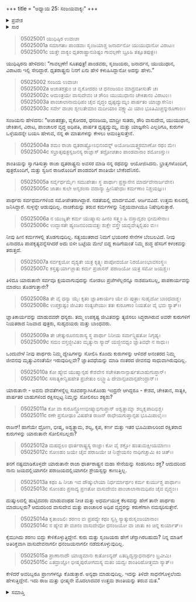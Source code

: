 +++
title = "ಅಧ್ಯಾಯ 25: ಸಂಜಯವಾಕ್ಯಃ"
+++

<details><summary>ಪ್ರವೇಶ</summary>


।।   ಓಂ ಓಂ ನಮೋ ನಾರಾಯಣಾಯ।।   ಶ್ರೀ ವೇದವ್ಯಾಸಾಯ ನಮಃ ।।

ಶ್ರೀ ಕೃಷ್ಣದ್ವೈಪಾಯನ ವೇದವ್ಯಾಸ ವಿರಚಿತ  

**ಶ್ರೀ ಮಹಾಭಾರತ**

**ಉದ್ಯೋಗ ಪರ್ವ**

**ಸಂಜಯಯಾನ ಪರ್ವ**

**ಅಧ್ಯಾಯ 25**

</details>


<details><summary>ಸಾರ</summary>

ಧೃತರಾಷ್ಟ್ರನ ಸಂದೇಶವನ್ನು ನೇರವಾಗಿ ಹೇಳೆಂದು ಯುಧಿಷ್ಠಿರನು ಕೇಳಲು ಸಂಜಯನು ಪಾಂಡವರು ಧರ್ಮಿಷ್ಠರು, ಅವರು ಜ್ಞಾತಿವಧೆಗೆ ಕಾರಣರಾಗಬಾರದು, ಆದುದರಿಂದ ಶಾಂತಿಯಿಂದ ಇರಬೇಕೆಂಬುದೇ ರಾಜ ಮತ್ತು ಭೀಷ್ಮರ ಮತವೆಂದು ವರದಿಮಾಡಿದುದು (1-15).

</details>

> 05025001 ಯುಧಿಷ್ಠಿರ ಉವಾಚ।  
05025001a ಸಮಾಗತಾಃ ಪಾಂಡವಾಃ ಸೃಂಜಯಾಶ್ಚ
	ಜನಾರ್ದನೋ ಯುಯುಧಾನೋ ವಿರಾಟಃ।  
> 05025001c ಯತ್ತೇ ವಾಕ್ಯಂ ಧೃತರಾಷ್ಟ್ರಾನುಶಿಷ್ಟಂ
	ಗಾವಲ್ಗಣೇ ಬ್ರೂಹಿ ತತ್ಸೂತಪುತ್ರ।।  

ಯುಧಿಷ್ಠಿರನು ಹೇಳಿದನು: “ಗಾವಲ್ಗಣೇ! ಸೂತಪುತ್ರ! ಪಾಂಡವರು, ಸೃಂಜಯರು, ಜನಾರ್ದನ, ಯುಯುಧಾನ, ವಿರಾಟರು ಇಲ್ಲಿ ಸೇರಿದ್ದಾರೆ. ಧೃತರಾಷ್ಟ್ರನು ನಿನಗೆ ಏನು ಹೇಳಿ ಕಳುಹಿಸಿದ್ದಾನೋ ಅದನ್ನು ಹೇಳು.”

> 05025002 ಸಂಜಯ ಉವಾಚ।  
05025002a ಅಜಾತಶತ್ರುಂ ಚ ವೃಕೋದರಂ ಚ
	ಧನಂಜಯಂ ಮಾದ್ರವತೀಸುತೌ ಚ।  
> 05025002c ಆಮಂತ್ರಯೇ ವಾಸುದೇವಂ ಚ ಶೌರಿಂ
	ಯುಯುಧಾನಂ ಚೇಕಿತಾನಂ ವಿರಾಟಂ।।  
> 05025003a ಪಾಂಚಾಲಾನಾಮಧಿಪಂ ಚೈವ ವೃದ್ಧಂ
	ಧೃಷ್ಟದ್ಯುಮ್ನಂ ಪಾರ್ಷತಂ ಯಾಜ್ಞಾಸೇನಿಂ।  
> 05025003c ಸರ್ವೇ ವಾಚಂ ಶೃಣುತೇಮಾಂ ಮದೀಯಾಂ
	ವಕ್ಷ್ಯಾಮಿ ಯಾಂ ಭೂತಿಮಿಚ್ಚನ್ಕುರೂಣಾಂ।।  

ಸಂಜಯನು ಹೇಳಿದನು: “ಅಜಾತಶತ್ರು, ವೃಕೋದರ, ಧನಂಜಯ, ಮಾದ್ರೀ ಸುತರು, ಶೌರಿ ವಾಸುದೇವ, ಯುಯುಧಾನ, ಚೇಕಿತಾನ, ವಿರಾಟ, ಪಾಂಚಾಲರ ವೃದ್ಧ ಅಧಿಪತಿ, ಪಾರ್ಷತ ಧೃಷ್ಟದ್ಯುಮ್ನ, ಮತ್ತು ಯಾಜ್ಞಸೇನಿ ಎಲ್ಲರಿಗೂ, ಕುರುಗಳ ಒಳ್ಳೆಯದನ್ನೇ ಬಯಸಿ ಹೇಳುವ, ನನ್ನ ಈ ಮಾತುಗಳನ್ನು ಕೇಳಲು ಆಮಂತ್ರಿಸುತ್ತೇನೆ.

> 05025004a ಶಮಂ ರಾಜಾ ಧೃತರಾಷ್ಟ್ರೋಽಭಿನಂದನ್ನ್
	ಅಯೋಜಯತ್ತ್ವರಮಾಣೋ ರಥಂ ಮೇ।  
> 05025004c ಸಭ್ರಾತೃಪುತ್ರಸ್ವಜನಸ್ಯ ರಾಜ್ಞಾಸ್
	ತದ್ರೋಚತಾಂ ಪಾಂಡವಾನಾಂ ಶಮೋಽಸ್ತು।।  

ಶಾಂತಿಯನ್ನು ಸ್ವಾಗತಿಸುತ್ತಾ ರಾಜಾ ಧೃತರಾಷ್ಟ್ರನು ಅವಸರ ಮಾಡಿ ನನ್ನ ರಥವನ್ನು ಆಯೋಜಿಸಿದನು. ಭ್ರಾತೃಗಳೊಂದಿಗೆ, ಪುತ್ರರೊಂದಿಗೆ, ಮತ್ತು ಸ್ವಜನ ರಾಜರೊಂದಿಗೆ ಪಾಂಡವರಿಗೆ ಶಾಂತಿಯೇ ಬೇಕೆಂದೆನಿಸಲಿ.

> 05025005a ಸರ್ವೈರ್ಧರ್ಮೈಃ ಸಮುಪೇತಾಃ ಸ್ಥ ಪಾರ್ಥಾಃ
	ಪ್ರಸ್ಥಾನೇನ ಮಾರ್ದವೇನಾರ್ಜವೇನ।  
> 05025005c ಜಾತಾಃ ಕುಲೇ ಅನೃಶಂಸಾ ವದಾನ್ಯಾ
	ಹ್ರೀನಿಷೇಧಾಃ ಕರ್ಮಣಾಂ ನಿಶ್ಚಯಜ್ಞಃ।।  

ಪಾರ್ಥರು ಸರ್ವಧರ್ಮಗಳಿಂದ ಸಮೋಪೇತರಾಗಿದ್ದಾರೆ. ನಡತೆಯಲ್ಲಿ ಮಾರ್ದವವಿದೆ. ಆರ್ಜವವಿದೆ. ಉತ್ತಮ ಕುಲದಲ್ಲಿ ಜನಿಸಿದ್ದಾರೆ. ಸುಳ್ಳನ್ನೇ ಆಡುವುದಿಲ್ಲ. ನಾಚಿಕೆಯನ್ನು ತರುವ ಕರ್ಮಗಳನ್ನು ನಿಶ್ಚಯವಾಗಿಯೂ ನಿಷೇಧಿಸುತ್ತಾರೆ.

> 05025006a ನ ಯುಜ್ಯತೇ ಕರ್ಮ ಯುಷ್ಮಾಸು ಹೀನಂ
	ಸತ್ತ್ವಂ ಹಿ ವಸ್ತಾದೃಶಂ ಭೀಮಸೇನಾಃ।  
> 05025006c ಉದ್ಭಾಸತೇ ಹ್ಯಂಜನಬಿಂದುವತ್ತಃ
	ಶುಕ್ಲೇ ವಸ್ತ್ರೇ ಯದ್ಭವೇತ್ಕಿಲ್ಬಿಷಂ ವಃ।।  

ನೀವು ಹೀನ ಕರ್ಮಗಳಲ್ಲಿ ತೊಡಗುವುದಿಲ್ಲ. ಸತ್ವಯುತರಾದ ನಿಮಗೆ ಭಯಂಕರ ಸೇನೆಗಳ ಬೆಂಬಲವಿದೆ. ನೀವು ಏನಾದರೂ ಪಾಪಕೃತ್ಯವನ್ನೆಸಗಿದರೆ ಅದು ಬಿಳೀ ಬಟ್ಟೆಯ ಮೇಲೆ ಬಿದ್ದ ಕಾಡಿಗೆಯಂತೆ ನಿಮ್ಮ ಶುದ್ಧ ಹೆಸರಿಗೆ ಕಳಂಕವನ್ನು ತರುತ್ತದೆ.

> 05025007a ಸರ್ವಕ್ಷಯೋ ದೃಶ್ಯತೇ ಯತ್ರ ಕೃತ್ಸ್ನಃ
	ಪಾಪೋದಯೋ ನಿರಯೋಽಭಾವಸಂಸ್ಥಃ।   
> 05025007c ಕಸ್ತತ್ಕುರ್ಯಾಜ್ಜಾತು ಕರ್ಮ ಪ್ರಜಾನನ್
	ಪರಾಜಯೋ ಯತ್ರ ಸಮೋ ಜಯಶ್ಚ।।   

ತಿಳಿದೂ ಯಾರುತಾನೇ ಸರ್ವವೂ ಕ್ಷಯವಾಗುವುದನ್ನು ನೋಡಲು ಪ್ರಜೆಗಳೆಲ್ಲರನ್ನೂ ನಾಶಪಡಿಸಬಲ್ಲ, ಪಾಪಕಾರ್ಯವನ್ನು ಮಾಡಲು ತೊಡಗುತ್ತಾನೇ?

> 05025008a ತೇ ವೈ ಧನ್ಯಾ ಯೈಃ ಕೃತಂ ಜ್ಞಾತಿಕಾರ್ಯಂ
	ಯೇ ವಃ ಪುತ್ರಾಃ ಸುಹೃದೋ ಬಾಂಧವಾಶ್ಚ।   
> 05025008c ಉಪಕ್ರುಷ್ಟಂ ಜೀವಿತಂ ಸಂತ್ಯಜೇಯುಃ
	ತತಃ ಕುರೂಣಾಂ ನಿಯತೋ ವೈ ಭವಃ ಸ್ಯಾತ್।।  

ಜ್ಞಾತಿಕಾರ್ಯವನ್ನು ಮಾಡುವವರೇ ಧನ್ಯರು. ತಮ್ಮ ಉಪಕೃಷ್ಟ ಜೀವಿತವನ್ನು ತ್ಯಜಿಸಲು ಸಿದ್ಧರಾಗಿರುವ ಅವರೇ ಕುರುಗಳಿಗೆ ನಿಯತರಾದ ನಿಜವಾದ ಪುತ್ರರು, ಸುಹೃದಯರು ಮತ್ತು ಬಾಂಧವರು.

> 05025009a ತೇ ಚೇತ್ಕುರೂನನುಶಾಸ್ಯ ಸ್ಥ ಪಾರ್ಥಾ
	ನಿನೀಯ ಸರ್ವಾನ್ದ್ವಿಷತೋ ನಿಗೃಹ್ಯ।   
> 05025009c ಸಮಂ ವಸ್ತಜ್ಜೀವಿತಂ ಮೃತ್ಯುನಾ ಸ್ಯಾದ್
	ಯಜ್ಜೀವಧ್ವಂ ಜ್ಞಾತಿವಧೇ ನ ಸಾಧು।।   

ಒಂದುವೇಳೆ ನೀವು ಪಾರ್ಥರು ನಿಮ್ಮ ದ್ವೇಷಿಗಳನ್ನು ಸೋಲಿಸಿ ಕೊಂದು ಕುರುಗಳನ್ನು ಆಳಿದರೆ ಅನಂತರದ ನಿಮ್ಮ ಜೀವನವು ಮೃತ್ಯುವಿನಂತೆಯೇ ಇರುವುದಿಲ್ಲವೇ? ಜ್ಞಾತಿವಧೆಯನ್ನು ಮಾಡಿ ನಂತರದ ಜೀವನವು ಸಾಧುವಾಗಿರುವುದಿಲ್ಲ.

> 05025010a ಕೋ ಹ್ಯೇವ ಯುಷ್ಮಾನ್ಸಹ ಕೇಶವೇನ
	ಸಚೇಕಿತಾನಾನ್ಪಾರ್ಷತಬಾಹುಗುಪ್ತಾನ್।   
> 05025010c ಸಸಾತ್ಯಕೀನ್ವಿಷಹೇತ ಪ್ರಜೇತುಂ
	ಲಬ್ಧ್ವಾಪಿ ದೇವಾನ್ಸಚಿವಾನ್ಸಹೇಂದ್ರಾನ್।।  

ಯಾರುತಾನೇ - ಅವನು ದೇವತೆಗಳನ್ನೆಲ್ಲ ಸಚಿವರನ್ನಾಗಿಸಿಕೊಂಡು ಇಂದ್ರನೇ ಆಗಿದ್ದರೂ - ಕೇಶವ, ಚೇಕಿತಾನ, ಸಾತ್ಯಕಿ, ಪಾರ್ಷತರ ಬಾಹುಗಳಿಂದ ರಕ್ಷಿಸಲ್ಪಟ್ಟ ನಿಮ್ಮನ್ನು ಸೋಲಿಸಲು ಶಕ್ಯರು?

> 05025011a ಕೋ ವಾ ಕುರೂನ್ದ್ರೋಣಭೀಷ್ಮಾಭಿಗುಪ್ತಾನ್
	ಅಶ್ವತ್ಥಾಮ್ನಾ ಶಲ್ಯಕೃಪಾದಿಭಿಶ್ಚ।  
> 05025011c ರಣೇ ಪ್ರಸೋಢುಂ ವಿಷಹೇತ ರಾಜನ್
	ರಾಧೇಯಗುಪ್ತಾನ್ಸಹ ಭೂಮಿಪಾಲೈಃ।।  

ರಾಜನ್! ಹಾಗೆಯೇ ದ್ರೋಣ, ಭೀಷ್ಮ, ಅಶ್ವತ್ಥಾಮ, ಶಲ್ಯ, ಕೃಪ, ಕರ್ಣ ಮತ್ತು ಇತರ ಭೂಮಿಪಾಲರಿಂದ ರಕ್ಷಿತರಾದ ಕುರುಗಳನ್ನು ಯಾರುತಾನೇ ಸೋಲಿಸಬಲ್ಲರು?

> 05025012a ಮಹದ್ಬಲಂ ಧಾರ್ತರಾಷ್ಟ್ರಸ್ಯ ರಾಜ್ಞಾಃ
	ಕೋ ವೈ ಶಕ್ತೋ ಹಂತುಮಕ್ಷೀಯಮಾಣಃ।  
> 05025012c ಸೋಽಹಂ ಜಯೇ ಚೈವ ಪರಾಜಯೇ ಚ
	ನಿಃಶ್ರೇಯಸಂ ನಾಧಿಗಚ್ಚಾಮಿ ಕಿಂ ಚಿತ್।।  

ತನಗೆ ನಷ್ಟಮಾಡಿಕೊಳ್ಳದೇ ಯಾರುತಾನೇ ರಾಜಾ ಧಾರ್ತರಾಷ್ಟ್ರನ ಮಹಾ ಸೇನೆಯನ್ನು ಸಂಹರಿಸಲು ಶಕ್ತ? ಆದುದರಿಂದ ನಾನು ಜಯದಲ್ಲಿಯಾಗಲೀ ಪರಾಜಯದಲ್ಲಿಯಾಗಲೀ ಶ್ರೇಯಸ್ಸನ್ನು ಕಾಣುತ್ತಿಲ್ಲ.

> 05025013a ಕಥಂ ಹಿ ನೀಚಾ ಇವ ದೌಷ್ಕುಲೇಯಾ
	ನಿರ್ಧರ್ಮಾರ್ಥಂ ಕರ್ಮ ಕುರ್ಯುಶ್ಚ ಪಾರ್ಥಾಃ।  
> 05025013c ಸೋಽಹಂ ಪ್ರಸಾದ್ಯ ಪ್ರಣತೋ ವಾಸುದೇವಂ
	ಪಾಂಚಾಲಾನಾಮಧಿಪಂ ಚೈವ ವೃದ್ಧಂ।।  

ದುಷ್ಕುಲದಲ್ಲಿ ಹುಟ್ಟಿದವರು ಮಾಡುವಂಥಹ ನೀಚ ಮತ್ತು ಅಧರ್ಮಯುಕ್ತ ಕೆಲಸವನ್ನು ಹೇಗೆ ತಾನೇ ಪಾರ್ಥರು ಮಾಡಬಲ್ಲರು? ಆದುದರಿಂದ ವಾಸುದೇವ ಮತ್ತು ಪಾಂಚಾಲರ ಅಧಿಪ ವೃದ್ಧರನ್ನು ಕರುಣೆಗಾಗಿ ನಮಸ್ಕರಿಸುತ್ತೇನೆ.

> 05025014a ಕೃತಾಂಜಲಿಃ ಶರಣಂ ವಃ ಪ್ರಪದ್ಯೇ
	ಕಥಂ ಸ್ವಸ್ತಿ ಸ್ಯಾತ್ಕುರುಸೃಂಜಯಾನಾಂ।  
> 05025014c ನ ಹ್ಯೇವ ತೇ ವಚನಂ ವಾಸುದೇವೋ
	ಧನಂಜಯೋ ವಾ ಜಾತು ಕಿಂ ಚಿನ್ನ ಕುರ್ಯಾತ್।।  

ಕೈಮುಗಿದು ಶರಣು ಬಿದ್ದು ಕೇಳಿಕೊಳ್ಳುತ್ತಿದ್ದೇನೆ. ಕುರು ಮತ್ತು ಸೃಂಜಯರು ಹೇಗೆ ಚೆನ್ನಾಗಿರಬಹುದು? ನಿನ್ನ ಮಾತಿಗೆ ಅತಿರಿಕ್ತವಾಗಿ ವಾಸುದೇವನಾಗಲೀ ಧನಂಜಯನಾಗಲೀ ನಡೆದುಕೊಳ್ಳುವುದಿಲ್ಲ.

> 05025015a ಪ್ರಾಣಾನಾದೌ ಯಾಚ್ಯಮಾನಃ ಕುತೋಽನ್ಯದ್
	ಏತದ್ವಿದ್ವನ್ಸಾಧನಾರ್ಥಂ ಬ್ರವೀಮಿ।  
> 05025015c ಏತದ್ರಾಜ್ಞೋ ಭೀಷ್ಮಪುರೋಗಮಸ್ಯ
	ಮತಂ ಯದ್ವಃ ಶಾಂತಿರಿಹೋತ್ತಮಾ ಸ್ಯಾತ್।।  

ಕೇಳಿದರೆ ಅವರಿಬ್ಬರೂ ಪ್ರಾಣಗಳನ್ನೂ ಕೊಡುತ್ತಾರೆ. ಅನ್ಯಥಾ ಮಾಡುವುದಿಲ್ಲ. ಇದನ್ನು ತಿಳಿದೇ ಸಾಧನೆಗೊಳ್ಳಲೆಂದು ಹೇಳುತ್ತಿದ್ದೇನೆ. ಇದು ರಾಜ ಮತ್ತು ಭೀಷ್ಮನೇ ಮೊದಲಾದವರ ಉತ್ತಮ ಶಾಂತಿಯನ್ನು ತರುವ ಮತ.”


<details><summary>ಸಮಾಪ್ತಿ</summary>


ಇತಿ ಶ್ರೀ ಮಹಾಭಾರತೇ ಉದ್ಯೋಗ ಪರ್ವಣಿ ಸಂಜಯಯಾನ ಪರ್ವಣಿ ಸಂಜಯವಾಕ್ಯೇ ಪಂಚವಿಂಶೋಽಧ್ಯಾಯಃ।  
ಇದು ಶ್ರೀ ಮಹಾಭಾರತದಲ್ಲಿ ಉದ್ಯೋಗ ಪರ್ವದಲ್ಲಿ ಸಂಜಯಯಾನ ಪರ್ವದಲ್ಲಿ ಸಂಜಯವಾಕ್ಯದಲ್ಲಿ ಇಪ್ಪತ್ತೈದನೆಯ ಅಧ್ಯಾಯವು.


</details>
